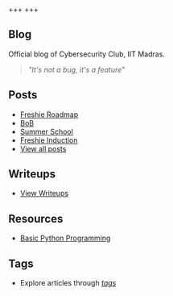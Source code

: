 +++
+++

## Blog

Official blog of Cybersecurity Club, IIT Madras.

> *"It's not a bug, it's a feature"*

## Posts

- [Freshie Roadmap](./posts/freshieRoadmap)
- [BoB](./posts/the_book)
- [Summer School](./posts/summer_school)
- [Freshie Induction](./posts/freshie_induction)
- [View all posts](./posts)

## Writeups

- [View Writeups](./writeups)

## Resources

- [Basic Python Programming](./resources/resource1)

## Tags

- Explore articles through *[tags](/blog/tags)*   







